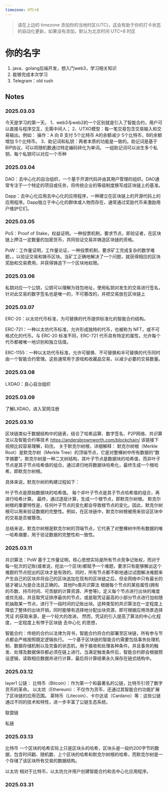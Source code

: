 ```yaml
---
timezone: UTC+8
---
```


> 请在上边的 timezone 添加你的当地时区(UTC)，这会有助于你的打卡状态的自动化更新，如果没有添加，默认为北京时间 UTC+8 时区


# 你的名字

1. java、golang后端开发，想入门web3，学习相关知识
2. 能够完成本次学习
3. Telegram：old rush

## Notes

<!-- Content_START -->

### 2025.03.03
今天是学习的第一天。
1、web3与web2的一个区别就是引入了智能合约，用户可以直接与程序交互，无需中间人；
2、UTXO模型：每一笔交易包含交易输入和交易输出。例如：
操作：A 向 B 支付 5个比特币
A的余额减少 5个比特币，B的余额增加 5个比特币。
3、助记词和私钥：两者本质的功能是一致的。助记词是基于BIP协议，可以将随机数通过特定编码转化为单词。
一组助记词可以派生多个私钥，每个私钥可以对应一个币种

### 2025.03.04
DAO：去中心化的自治组织，一个基于开源代码并由其用户管理的组织。DAO通常专注于一个特定的项目或任务，将传统企业的等级制度换写成区块链上的基准。

Dapp：去中心化应用去中心化的应用程序，一种建立在区块链上的开源代码上的应用程序。Dapp独立于中心化的群体或人物而存在，通常通过奖励代币来激励用户维护它们。

### 2025.03.05
PoS：Proof of Stake，权益证明。一种投票机制，要求节点，即验证者，在区块链上押注一定数量的加密货币，共同验证交易并铸造区块链的资格。

PoW：工作量证明，工作量论证，一种投票机制，要求矿工完成复杂的数学难题，，以验证交易和铸币区块。当矿工正确地解决了一个问题，就获得相应的区块奖励和交易费用，并获得铸造下一个区块地权限。

### 2025.03.06
私钥对应一个公钥，公钥可以理解为钱包地址，使用私钥对发生的交易进行签名，针对此交易的数字签名也是唯一的，不可篡改的，并把交易放在区块链上

### 2025.03.07
ERC-20：以太坊代币标准，为可替换的代币提供标准化的智能合约结构。

ERC-721：一种以太坊代币标准，允许形成独特的代币，也被称为 NFT，或不可格式化的代币。与 ERC-20 标准不同，ERC-721 代币具有特定的属性，允许每个代币都被唯一地识别和独立估值。

ERC-1155：一种以太坊代币标准，允许可替换、不可替换和半可替换的代币同时由一个智能合约管理。这些通常用于游戏和收藏品交易，以减少必要的交易数量。

### 2025.03.08
LXDAO：良心自治组织


### 2025.03.09
了解LXDAO，进入官网注册

### 2025.03.10
区块链类似于数据结构中的链表，结合了哈希运算、数字签名、P2P网络、共识算法以及智能合约等技术
https://andersbrownworth.com/blockchain/ 该链接下视频比较容易理解，码住。
关于默克尔树根，详细解释：
默克尔树根（Merkle Root）是默克尔树（Merkle Tree）的顶端节点，它是对整棵树中所有数据的“数字摘要”。默克尔树是一种二叉树结构，其叶子节点是数据块的哈希值，而非叶子节点是其子节点哈希值的组合。通过递归地将数据块哈希化，最终生成一个根哈希，即默克尔树根。

具体来说，默克尔树的构建过程如下：

叶子节点是原始数据块的哈希值。
每个非叶子节点是其子节点哈希值的组合，再进行哈希计算。
最终，通过逐层计算，生成一个根节点，即默克尔树根。
默克尔树根的重要特性是，任何叶子节点的变化都会导致根节点的变化。因此，默克尔树根可以用来验证数据的完整性。例如，在区块链中，默克尔树根被用来验证区块中的交易是否被篡改。

总结来说，默克尔树根是默克尔树的顶端节点，它代表了对整棵树中所有数据的唯一哈希摘要，用于验证数据的完整性和一致性。

### 2025.03.11
共识算法：PoW 
基于工作量证明，核心思想实际是所有节点竞争记账权，而对于每一批次的记账(或者说，挖出一个区块)都赋予一个难题，要求只有能够解出这个难题的节点挖出的区块才是有效的。同时，所有节点都不断地通过试图解决难题来产生自己的区块并将自己的区块追加在现有的区块链之后，但全网络中只有最长的链才被认为是合法且正确的。
其他Po类共识算法
根据每个节点的某些属性(拥有的币数、持币时间、可贡献的计算资源、声誉等)，定义每个节点进行出块的难度或优先级，并且取凭证排序最优的节点，或是取凭证最高的小部分节点进行加权随机抽取某一节点，进行下一段时间的记账出块。这种类型的共识算法在一定程度上降低了整体的出块开销，同时能够有选择地分配出块资源，即可根据应用场景选择 凭证 的获取来源，是一个较大的改进。
然而，凭证的引入提高了算法的中心化程度，一定程度上有悖于区块链 去中心化 的思想，

智能合约：传统的合约以法律为背书，智能合约将合约部署至区块链，所有参与节点都会严格按照既定逻辑执行。
 一个基于区块链的智能合约需要包括事务处理机制、数据存储机制以及完备的状态机，用于接收和处理各种条件。并且事务的触发、处理及数据保存都必须在链上进行。当满足触发条件后，智能合约即会根据预设逻辑，读取相应数据并进行计算，最后将计算结果永久保存在链式结构中。

### 2025.03.12
layer1
公链：
比特币（Bitcoin）：作为第一个和最著名的公链，比特币引领了数字货币的革命。
以太坊（Ethereum）：不仅作为货币，还通过其智能合约功能扩展了区块链的应用范围。
莱特币（Litecoin）、卡尔达诺（Cardano）等：这些公链通过不同的技术和特性，进一步丰富了公链生态系统。

联盟链

私链


### 2025.03.13
比特币
一个区块的哈希实际上只是区块头的哈希，区块头是一段约200字节的数据，包含时间戳、随机数、上个区块的哈希和默克尔树根的哈希，而默克尔树是一个存储了该区块所有交易的数据结构。

以太坊 
相对于比特币，以太坊允许用户创建智能合约和去中心化应用程序。

### 2025.03.31

<!-- Content_END -->
